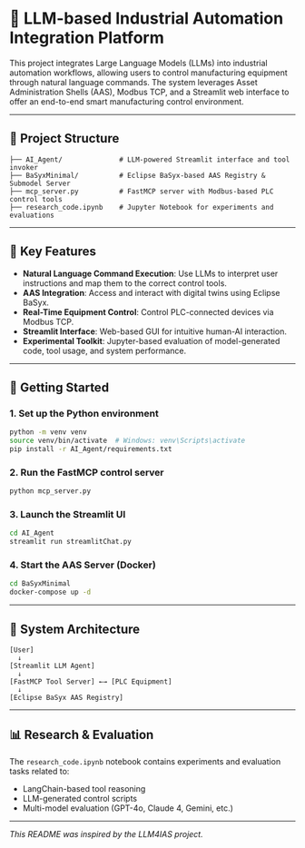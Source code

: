 # 🤖 LLM-based Industrial Automation Integration Platform

This project integrates Large Language Models (LLMs) into industrial automation workflows, allowing users to control manufacturing equipment through natural language commands. The system leverages Asset Administration Shells (AAS), Modbus TCP, and a Streamlit web interface to offer an end-to-end smart manufacturing control environment.

---

## 📁 Project Structure

```
├── AI_Agent/              # LLM-powered Streamlit interface and tool invoker
├── BaSyxMinimal/          # Eclipse BaSyx-based AAS Registry & Submodel Server
├── mcp_server.py          # FastMCP server with Modbus-based PLC control tools
├── research_code.ipynb    # Jupyter Notebook for experiments and evaluations
```

---

## 🧠 Key Features

- **Natural Language Command Execution**: Use LLMs to interpret user instructions and map them to the correct control tools.
- **AAS Integration**: Access and interact with digital twins using Eclipse BaSyx.
- **Real-Time Equipment Control**: Control PLC-connected devices via Modbus TCP.
- **Streamlit Interface**: Web-based GUI for intuitive human-AI interaction.
- **Experimental Toolkit**: Jupyter-based evaluation of model-generated code, tool usage, and system performance.

---

## 🚀 Getting Started

### 1. Set up the Python environment

```bash
python -m venv venv
source venv/bin/activate  # Windows: venv\Scripts\activate
pip install -r AI_Agent/requirements.txt
```

### 2. Run the FastMCP control server

```bash
python mcp_server.py
```

### 3. Launch the Streamlit UI

```bash
cd AI_Agent
streamlit run streamlitChat.py
```

### 4. Start the AAS Server (Docker)

```bash
cd BaSyxMinimal
docker-compose up -d
```

---

## 🔧 System Architecture

```
[User]
  ↓
[Streamlit LLM Agent]
  ↓
[FastMCP Tool Server] ←→ [PLC Equipment]
  ↓
[Eclipse BaSyx AAS Registry]
```

---

## 📊 Research & Evaluation

The `research_code.ipynb` notebook contains experiments and evaluation tasks related to:
- LangChain-based tool reasoning
- LLM-generated control scripts
- Multi-model evaluation (GPT-4o, Claude 4, Gemini, etc.)


---

_This README was inspired by the LLM4IAS project._
